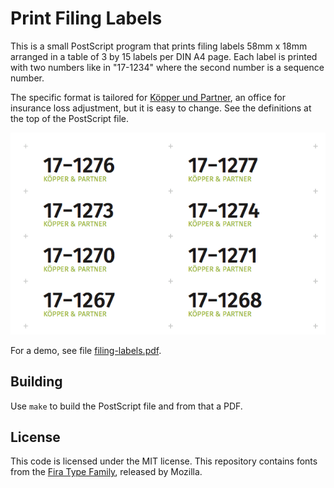 
# Print Filing Labels

This is a small PostScript program that prints filing labels 58mm x
18mm arranged in a table of 3 by 15 labels per DIN A4 page. Each label
is printed with two numbers like in "17-1234" where the second number
is a sequence number.

The specific format is tailored for [Köpper und
Partner](https://www.schaden-manager.de), an office for insurance loss
adjustment, but it is easy to change. See the definitions at the top of
the PostScript file.

![](labels.png)

For a demo, see file [filing-labels.pdf](filing-labels.pdf).

## Building

Use `make` to build the PostScript file and from that a PDF.

## License

This code is licensed under the MIT license. This repository contains
fonts from the [Fira Type Family](https://github.com/mozilla/Fira),
released by Mozilla.






